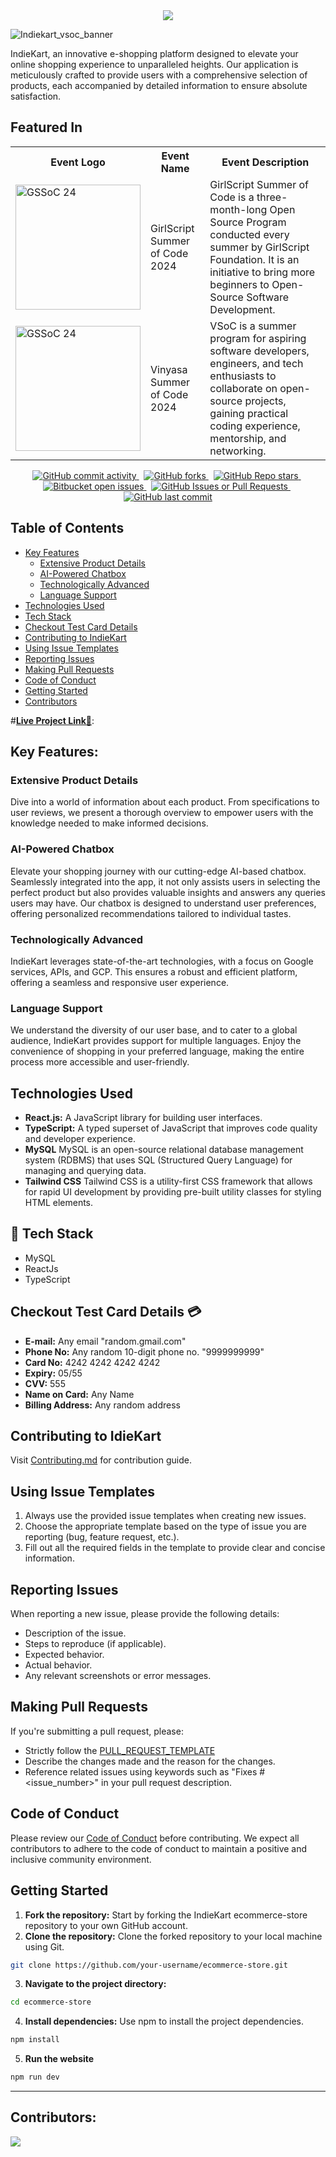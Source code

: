 <center>
<img  src="https://readme-typing-svg.herokuapp.com?color=45ffaa&size=40&width=900&height=80&lines=Welcome-to-IndieKart"/>
</center>

![Indiekart_vsoc_banner](https://github.com/user-attachments/assets/45723654-f960-409f-95c0-99c34e55a869)

IndieKart, an innovative e-shopping platform designed to elevate your online shopping experience to unparalleled heights. Our application is meticulously crafted to provide users with a comprehensive selection of products, each accompanied by detailed information to ensure absolute satisfaction.


## Featured In

<table>

   <tr>
      <th>Event Logo</th>
      <th>Event Name</th>
      <th>Event Description</th>
   </tr>
   <tr>
      <td><img src="https://miro.medium.com/v2/resize:fit:1100/format:webp/1*fqJaH_oISOR96gLgpJBwWQ.png" width="200" height="auto" loading="lazy" alt="GSSoC 24"/></td>
      <td>GirlScript Summer of Code 2024</td>
      <td>GirlScript Summer of Code is a three-month-long Open Source Program conducted every summer by GirlScript Foundation. It is an initiative to bring more beginners to Open-Source Software Development.</td>
   </tr>

   <tr>
      <td><img src="https://vinyasa-summer-of-code-vsoc.devfolio.co/_next/image?url=https%3A%2F%2Fassets.devfolio.co%2Fhackathons%2F39347ec8c7be4f5ba28169197ce5dbfc%2Fassets%2Ffavicon%2F830.png&w=1440&q=75" width="200" height="auto" loading="lazy" alt="GSSoC 24"/></td>
      <td>Vinyasa Summer of Code 2024</td>
      <td>VSoC is a summer program for aspiring software developers, engineers, and tech enthusiasts to collaborate on open-source projects, gaining practical coding experience, mentorship, and networking.</td>
   </tr>

</table>

<div align="center">
  <a href="https://github.com/indie-kart/ecommerce-store" >
    <img src="https://img.shields.io/github/commit-activity/w/indie-kart/ecommerce-store" alt="GitHub commit activity">
  </a>
  &nbsp;
  <a href="https://github.com/Tanay-ErrorCode/lupo-skill">
    <img src="https://img.shields.io/github/forks/indie-kart/ecommerce-store" alt="GitHub forks">
  </a>
  &nbsp;
  <a href="https://github.com/Tanay-ErrorCode/lupo-skill">
    <img src="https://img.shields.io/github/stars/indie-kart/ecommerce-store" alt="GitHub Repo stars">
  </a>
  &nbsp;
  <a href="https://github.com/Tanay-ErrorCode/lupo-skill">
    <img src="https://img.shields.io/github/issues/indie-kart/ecommerce-store?color=royalblue" alt="Bitbucket open issues">
  </a>
  &nbsp;
  <a href="https://github.com/Tanay-ErrorCode/lupo-skill">
    <img src="https://img.shields.io/github/issues-pr/indie-kart/ecommerce-store" alt="GitHub Issues or Pull Requests">
  </a>
  &nbsp;
  <a 
  href="https://github.com/Tanay-ErrorCode/lupo-skill">
    <img src="https://img.shields.io/github/last-commit/indie-kart/ecommerce-store?color=crimson" alt="GitHub last commit">
  </a>
</div>

## Table of Contents

- [Key Features](#key-features)
  - [Extensive Product Details](#extensive-product-details)
  - [AI-Powered Chatbox](#ai-powered-chatbox)
  - [Technologically Advanced](#technologically-advanced)
  - [Language Support](#language-support)
- [Technologies Used](#technologies-used)
- [Tech Stack](#tech-stack)
- [Checkout Test Card Details](#checkout-test-card-details)
- [Contributing to IndieKart](#contributing-to-indiekart)
- [Using Issue Templates](#using-issue-templates)
- [Reporting Issues](#reporting-issues)
- [Making Pull Requests](#making-pull-requests)
- [Code of Conduct](#code-of-conduct)
- [Getting Started](#getting-started)
- [Contributors](#contributors)


#[**Live Project Link🚀**](https://indiekart.vercel.app/):

## Key Features:

### Extensive Product Details
Dive into a world of information about each product. From specifications to user reviews, we present a thorough overview to empower users with the knowledge needed to make informed decisions.
### AI-Powered Chatbox
Elevate your shopping journey with our cutting-edge AI-based chatbox. Seamlessly integrated into the app, it not only assists users in selecting the perfect product but also provides valuable insights and answers any queries users may have. Our chatbox is designed to understand user preferences, offering personalized recommendations tailored to individual tastes.
### Technologically Advanced
IndieKart leverages state-of-the-art technologies, with a focus on Google services, APIs, and GCP. This ensures a robust and efficient platform, offering a seamless and responsive user experience.
### Language Support
We understand the diversity of our user base, and to cater to a global audience, IndieKart provides support for multiple languages. Enjoy the convenience of shopping in your preferred language, making the entire process more accessible and user-friendly.

## Technologies Used

- **React.js:** A JavaScript library for building user interfaces.
- **TypeScript:** A typed superset of JavaScript that improves code quality and developer experience.
- **MySQL** MySQL is an open-source relational database management system (RDBMS) that uses SQL (Structured Query Language) for managing and querying data.
- **Tailwind CSS** Tailwind CSS is a utility-first CSS framework that allows for rapid UI development by providing pre-built utility classes for styling HTML elements.

## 📌 Tech Stack

- MySQL
- ReactJs
- TypeScript

## Checkout Test Card Details 💳

- **E-mail:** Any email "random.gmail.com"
- **Phone No:** Any random 10-digit phone no. "9999999999"
- **Card No:** 4242 4242 4242 4242
- **Expiry:** 05/55
- **CVV:** 555
- **Name on Card:** Any Name
- **Billing Address:** Any random address

## Contributing to IdieKart

Visit [Contributing.md](https://github.com/Indie-Kart/ecommerce-store/blob/main/Contributing.md) for contribution guide.

## Using Issue Templates

1. Always use the provided issue templates when creating new issues.
2. Choose the appropriate template based on the type of issue you are reporting (bug, feature request, etc.).
3. Fill out all the required fields in the template to provide clear and concise information.

## Reporting Issues

When reporting a new issue, please provide the following details:

- Description of the issue.
- Steps to reproduce (if applicable).
- Expected behavior.
- Actual behavior.
- Any relevant screenshots or error messages.

## Making Pull Requests

If you're submitting a pull request, please:
- Strictly follow the [PULL_REQUEST_TEMPLATE](./PULL_REQUEST_TEMPLATE.md)
- Describe the changes made and the reason for the changes.
- Reference related issues using keywords such as "Fixes #<issue_number>" in your pull request description.

## Code of Conduct

Please review our [Code of Conduct](./CODE_OF_CONDUCT.md) before contributing. We expect all contributors to adhere to the code of conduct to maintain a positive and inclusive community environment.

## Getting Started

1. **Fork the repository:** Start by forking the IndieKart ecommerce-store repository to your own GitHub account.
2. **Clone the repository:** Clone the forked repository to your local machine using Git.

```bash
git clone https://github.com/your-username/ecommerce-store.git
```

3. **Navigate to the project directory:**

```bash
cd ecommerce-store
```

4. **Install dependencies:** Use npm to install the project dependencies.

```bash
npm install
```

5. **Run the website**

```bash
npm run dev
```

<hr/>

## Contributors:

<a href = "https://github.com/indie-kart/ecommerce-store/graphs/contributors">
  <img src = "https://contrib.rocks/image?repo=indie-kart/ecommerce-store"/>
</a>
